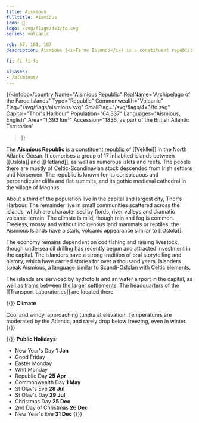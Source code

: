 ```yaml
---
title: Aismious
fulltitle: Aismious
icon: 🐏
logo: /svg/flags/4x3/fo.svg
series: volcanic

rgb: 67, 101, 187
description: Aismious (<i>Faroe Islands</i>) is a constituent republic of Vekllei located in the North Atlantic Ocean.

fi: fi fi-fo

aliases:
- /aismious/
---
```

{{<infobox/country
	 Name="Aismious Republic"
	 RealName="Archipelago of the Faroe Islands"
	 Type="Republic"
	 Commonwealth="Volcanic"
	 Flag="/svg/flags/aismious.svg"
	 SmallFlag="/svg/flags/4x3/fo.svg"
	 Capital="Thor's Harbour"
	 Population="64,337"
	 Languages="Aismious, English"
	 Area="1,393 km²"
	 Accession="1836, as part of the British Atlantic Territories"
 >}}

The <span class="fi fi-fo"></span> **Aismious Republic** is a [constituent republic](/republics/) of [[Vekllei]] in the North Atlantic Ocean. It comprises a group of 17 inhabited islands between [[Oslola]] and [[Hetland]], as well as numerous islets and reefs. The people there are mostly of Celtic-Scandinavian stock descended from Irish settlers and Norsemen. The republic is known for its conspicuous and perpendicular cliffs and flat summits, and its gothic medieval cathedral in the village of Magnus.

About a third of the population live in the capital and largest city, Thor's Harbour. The remainder live in small communities scattered across the islands, which are characterised by fjords, river valleys and dramatic volcanic terrain. The climate is mild, though rain and fog is common. Treeless, mossy and without indigenous land mammals or reptiles, the Aismious Islands have a stark, volcanic appearance similar to [[Oslola]].

The economy remains dependent on cod fishing and raising livestock, though undersea oil drilling has recently begun and attracted investment in the capital. The islanders have a strong tradition of oral storytelling and history, which have carried stories for over a thousand years. Islanders speak Aismious, a language similar to Scandi-Oslolan with Celtic elements.

The islands are serviced by hydrofoils and an water airport in the capital, as well as trams between the larger settlements. The headquarters of the [[Transport Laboratories]] are located there.

{{<note table>}}
**Climate**

Cool and windy, approaching tundra at elevation. Temperatures are moderated by the Atlantic, and rarely drop below freezing, even in winter.
{{</note>}}

{{<note table>}}
**Public Holidays**:

* New Year's Day **1 Jan**
* Good Friday
* Easter Monday
* Whit Monday
* Republic Day **25 Apr**
* Commonwealth Day **1 May**
* St Olav's Eve **28 Jul**
* St Olav's Day **29 Jul**
* Christmas Day **25 Dec**
* 2nd Day of Christmas **26 Dec**
* New Year's Eve **31 Dec**
{{</note>}}


